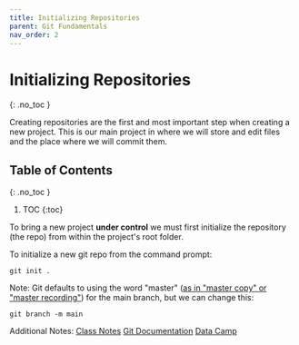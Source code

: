 ```yaml
---
title: Initializing Repositories
parent: Git Fundamentals 
nav_order: 2
---
```

<!-- prettier-ignore-start -->
# Initializing Repositories 
{: .no_toc }

Creating repositories are the first and most important step when creating a new project. This is our main project in where we will store and edit files and the place where we will commit them. 

## Table of Contents
{: .no_toc }

1. TOC
{:toc}

<!-- prettier-ignore-end -->

To bring a new project **under control** we must first initialize the repository (the repo) from within the project's root folder.

To initialize a new git repo from the command prompt: 
```
git init .
```

Note: Git defaults to using the word "master" ([as in "master copy" or "master recording"](https://git.github.io/rev_news/2020/07/29/edition-65/)) for the main branch, but we can change this:
```
git branch -m main
```

Additional Notes:
[Class Notes](https://learn.rrc.ca/d2l/le/content/645955/viewContent/10531988/View)
[Git Documentation](https://git-scm.com/book/en/v2/Git-Basics-Getting-a-Git-Repository)
[Data Camp](https://www.datacamp.com/tutorial/git-init)
